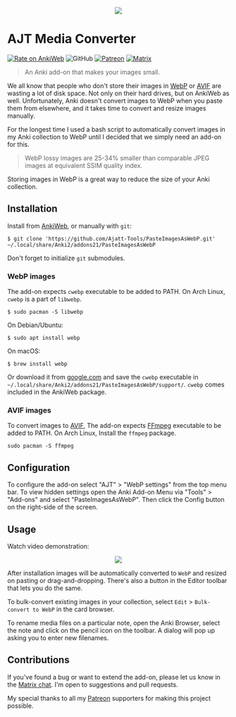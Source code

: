 <p align="center">
<img src="https://user-images.githubusercontent.com/69171671/103569451-35025f00-4ebf-11eb-9ff2-e44aba4183a1.png">
</p>

# AJT Media Converter

[![Rate on AnkiWeb](https://glutanimate.com/logos/ankiweb-rate.svg)](https://ankiweb.net/shared/info/1151815987)
![GitHub](https://img.shields.io/github/license/Ajatt-Tools/PasteImagesAsWebP)
[![Patreon](https://img.shields.io/badge/support-patreon-orange)](https://www.patreon.com/tatsumoto_ren)
[![Matrix](https://img.shields.io/badge/chat-join-green.svg)](https://tatsumoto-ren.github.io/blog/join-our-community.html)

> An Anki add-on that makes your images small.

We all know that people who don't store their images in
[WebP](https://developers.google.com/speed/webp)
or [AVIF](https://aomediacodec.github.io/av1-avif/)
are wasting a lot of disk space.
Not only on their hard drives, but on AnkiWeb as well.
Unfortunately, Anki doesn't convert images to WebP when you paste them from elsewhere,
and it takes time to convert and resize images manually.

For the longest time I used a bash script
to automatically convert images in my Anki collection to WebP
until I decided that we simply need an add-on for this.

> WebP lossy images are 25-34% smaller than comparable JPEG images at equivalent SSIM quality index.

Storing images in WebP is a great way to reduce the size of your Anki collection.

## Installation

Install from [AnkiWeb](https://ankiweb.net/shared/info/1151815987), or manually with `git`:

```
$ git clone 'https://github.com/Ajatt-Tools/PasteImagesAsWebP.git' ~/.local/share/Anki2/addons21/PasteImagesAsWebP
```

Don't forget to initialize `git` submodules.

### WebP images

The add-on expects `cwebp` executable to be added to PATH.
On Arch Linux, `cwebp` is a part of `libwebp`.

```
$ sudo pacman -S libwebp
```

On Debian/Ubuntu:

```
$ sudo apt install webp
```

On macOS:
```
$ brew install webp
```

Or download it from [google.com](https://developers.google.com/speed/webp/download)
and save the `cwebp` executable in `~/.local/share/Anki2/addons21/PasteImagesAsWebP/support/`.
`cwebp` comes included in the AnkiWeb package.

### AVIF images

To convert images to [AVIF](https://aomediacodec.github.io/av1-avif/),
The add-on expects [FFmpeg](https://wiki.archlinux.org/title/FFmpeg) executable to be added to PATH.
On Arch Linux, Install the `ffmpeg` package.

```
sudo pacman -S ffmpeg
```

## Configuration

To configure the add-on select "AJT" > "WebP settings" from the top menu bar.
To view hidden settings open the Anki Add-on Menu
via "Tools" > "Add-ons" and select "PasteImagesAsWebP".
Then click the Config button on the right-side of the screen.

## Usage

Watch video demonstration:

<p align="center"><a href="https://www.youtube.com/watch?v=kEsIykks1WY" target="_blank"><img src="https://user-images.githubusercontent.com/69171671/106127599-97fdb380-6156-11eb-93b0-8f73260cf582.png"></a></p>

After installation images will be automatically converted to `WebP` and resized on pasting or drag-and-dropping.
There's also a button in the Editor toolbar that lets you do the same.

To bulk-convert existing images in your collection, select `Edit` > `Bulk-convert to WebP` in the card browser.

To rename media files on a particular note,
open the Anki Browser, select the note and click on the pencil icon on the toolbar.
A dialog will pop up asking you to enter new filenames.

## Contributions

If you've found a bug or want to extend the add-on, please let us know in the
[Matrix chat](https://tatsumoto-ren.github.io/blog/join-our-community.html).
I'm open to suggestions and pull requests.

My special thanks to all my
[Patreon](https://www.patreon.com/tatsumoto_ren)
supporters for making this project possible.
